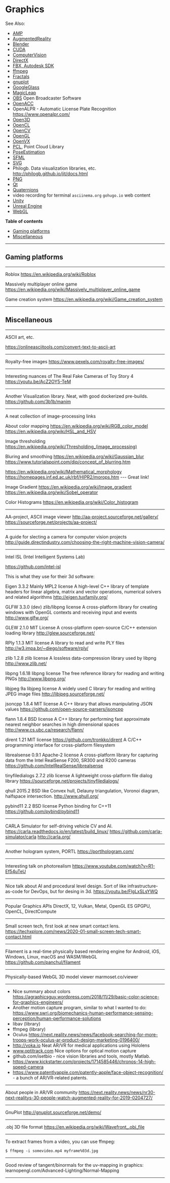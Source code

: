 # Graphics

See Also:

 - [AMP](AMP.md)
 - [AugmentedReality](AugmentedReality.md)
 - [Blender](Blender.md)
 - [CUDA](CUDA.md)
 - [ComputerVision](ComputerVision.md)
 - [DirectX](DirectX.md)
 - [FBX, Autodesk SDK](FBX.md)
 - [ffmpeg](FfMpeg.md)
 - [Fractals](Fractals.md)
 - [gnuplot](Gnuplot.md)
 - [GoogleGlass](GoogleGlass.md)
 - [MagicLeap](MagicLeap.md)
 - [OBS](OBS.md) Open Broadcaster Software
 - [OpenACC](OpenACC.md)
 - OpenALPR - Automatic License Plate Recognition https://www.openalpr.com/
 - [Open3D](Open3D.md)
 - [OpenCL](OpenCL.md)
 - [OpenCV](OpenCV.md)
 - [OpenGL](OpenGL.md)
 - [OpenVX](OpenVX.md)
 - [PCL](PCL.md), Point Cloud Library
 - [PoseEstimation](PoseEstimation.md)
 - [SFML](SFML.md)
 - [SVG](SVG.md)
 - Philogb. Data visualization libraries, etc. http://philogb.github.io/jit/docs.html
 - [PNG](Png.md)
 - [Qt](Qt.md)
 - [Quaternions](Quaternions.md)
 - video recording for terminal `asciinema.org` `gohugo.io` web content
 - [Unity](Unity.md)
 - [Unreal Engine](UnrealEngine.md)
 - [WebGL](WebGL.md)


**Table of contents**

- [Gaming platforms](Graphics.md#Gaming-platforms)
- [Miscellaneous](Graphics.md#Miscellaneous)

---

## Gaming platforms

---

Roblox
https://en.wikipedia.org/wiki/Roblox

Massively multiplayer online game
https://en.wikipedia.org/wiki/Massively_multiplayer_online_game

Game creation system
https://en.wikipedia.org/wiki/Game_creation_system

---

## Miscellaneous

---

ASCII art, etc.

https://onlineasciitools.com/convert-text-to-ascii-art

---

Royalty-free images
https://www.pexels.com/royalty-free-images/

---

Interesting nuances of The Real Fake Cameras of Toy Story 4
https://youtu.be/AcZ2OY5-TeM

---

Another Visualization library. Neat, with good dockerized pre-builds.
https://github.com/3b1b/manim

---

A neat collection of image-processing links

About color mapping
https://en.wikipedia.org/wiki/RGB_color_model
https://en.wikipedia.org/wiki/HSL_and_HSV

Image thresholding
https://en.wikipedia.org/wiki/Thresholding_(image_processing)

Bluring and smoothing
https://en.wikipedia.org/wiki/Gaussian_blur
https://www.tutorialspoint.com/dip/concept_of_blurring.htm

https://en.wikipedia.org/wiki/Mathematical_morphology
https://homepages.inf.ed.ac.uk/rbf/HIPR2/morops.htm  --- Great link!

Image Gradient
https://en.wikipedia.org/wiki/Image_gradient
https://en.wikipedia.org/wiki/Sobel_operator

Color Histograms
https://en.wikipedia.org/wiki/Color_histogram

---

AA-project, ASCII image viewer
http://aa-project.sourceforge.net/gallery/
https://sourceforge.net/projects/aa-project/

---

A guide for slecting a camera for computer vision projects
http://guide.directindustry.com/choosing-the-right-machine-vision-camera/

---

Intel ISL (Intel Intelligent Systems Lab)

https://github.com/intel-isl

This is what they use for their 3d software:

Eigen                       3.3.2                            Mainly MPL2 license
A high-level C++ library of template headers for linear algebra, matrix and
vector operations, numerical solvers and related algorithms
http://eigen.tuxfamily.org/

GLFW                        3.3.0 (dev)                      zlib/libpng license
A cross-platform library for creating windows with OpenGL contexts and receiving
input and events
http://www.glfw.org/

GLEW                        2.1.0                                    MIT License
A cross-platform open-source C/C++ extension loading library
http://glew.sourceforge.net/

RPly                        1.1.3                                    MIT license
A library to read and write PLY files
http://w3.impa.br/~diego/software/rply/

zlib                        1.2.8                                   zlib license
A lossless data-compression library used by libpng
http://www.zlib.net/

libpng                      1.6.18                                libpng license
The free reference library for reading and writing PNGs
http://www.libpng.org/

libjpeg                     9a                                   libjpeg license
A widely used C library for reading and writing JPEG image files
http://libjpeg.sourceforge.net/

jsoncpp                     1.8.4                                    MIT license
A C++ library that allows manipulating JSON values
https://github.com/open-source-parsers/jsoncpp

flann                       1.8.4                                    BSD license
A C++ library for performing fast approximate nearest neighbor searches in high
dimensional spaces
http://www.cs.ubc.ca/research/flann/

dirent                      1.21                                     MIT license
https://github.com/tronkko/dirent
A C/C++ programming interface for cross-platform filesystem

librealsense                0.9.1                               Apache-2 license
A cross-platform library for capturing data from the Intel RealSense F200, SR300
and R200 cameras
https://github.com/IntelRealSense/librealsense

tinyfiledialogs             2.7.2                                   zlib license
A lightweight cross-platform file dialog library
https://sourceforge.net/projects/tinyfiledialogs/

qhull                       2015.2                                      BSD like
Convex hull, Delauny triangulation, Voronoi diagram, halfspace intersection.
http://www.qhull.org/

pybind11                    2.2                                      BSD license
Python binding for C++11
https://github.com/pybind/pybind11

---

CARLA Simulator for self-driving vehicle CV and AI. 
https://carla.readthedocs.io/en/latest/build_linux/
https://github.com/carla-simulator/carla
http://carla.org/

---

Another hologram system, PORTL
https://portlhologram.com/

---

Interesting talk on photorealism
https://www.youtube.com/watch?v=R1-Ef54uTeU

---

Nice talk about AI and procedural level design. Sort of like infrastructure-as-code for DevOps, but for desing in 3d.
https://youtu.be/FlgLxSLsYWQ

---

Popular Graphics APIs DirectX, 12, Vulkan, Metal, OpenGL ES
GPGPU, OpenCL, DirectCompute

---

Small screen tech, first look at new smart contact lens.
https://techxplore.com/news/2020-01-small-screen-tech-smart-contact.html

---

Filament is a real-time physically based rendering engine for Android, iOS, Windows, Linux, macOS and WASM/WebGL
https://github.com/panchul/filament

---

Physically-based WebGL 3D model viewer
marmoset.co/viewer

---

- Nice summary about colors https://agraphicsguy.wordpress.com/2018/11/29/basic-color-science-for-graphics-engineers/
- Another motion capture program, similar to what I wanted to do: https://www.swri.org/biomechanics-human-performance-sensing-perception/human-performance-solutions
- libav (library)
- ffmpeg (library)
- Oculus 
  https://next.reality.news/news/facebook-searching-for-more-troops-work-oculus-ar-product-design-marketing-0196400/
- http://voka.io Neat AR/VR for medical applications using Hololens
- www.optitrack.com Nice options for optical motion capture
- github.com/isetbio - nice vision libraries and tools, mostly Matlab.
- https://www.kickstarter.com/projects/1714585446/chronos-14-high-speed-camera
- https://www.patentlyapple.com/patently-apple/face-object-recognition/ - a bunch of AR/VR-related patents.

---

About people in AR/VR community
https://next.reality.news/news/nr30-next-realitys-30-people-watch-augmented-reality-for-2019-0204727/

---

GnuPlot
http://gnuplot.sourceforge.net/demo/

---

.obj 3D file format
https://en.wikipedia.org/wiki/Wavefront_.obj_file

---

To extract frames from a video, you can use ffmpeg:

    $ ffmpeg -i somevideo.mp4 myframe%03d.jpg

---

Good review of tangent/binormals for the uv-mapping in graphics:
learnopengl.com/Advanced-Lighting/Normal-Mapping

---
